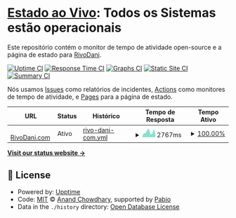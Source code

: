 # [Estado ao Vivo](https://status.rivodani.com): <!--live status--> **Todos os Sistemas estão operacionais**

Este repositório contém o monitor de tempo de atividade open-source e a página de estado para [RivoDani](https://www.youtube.com/channel/UCYplAMEiKZdDeomo-eFx7KA).

[![Uptime CI](https://github.com/RivoDani/rivodanicom-upptime/workflows/Uptime%20CI/badge.svg)](https://github.com/RivoDani/rivodanicom-upptime/actions?query=workflow%3A%22Uptime+CI%22)
[![Response Time CI](https://github.com/RivoDani/rivodanicom-upptime/workflows/Response%20Time%20CI/badge.svg)](https://github.com/RivoDani/rivodanicom-upptime/actions?query=workflow%3A%22Response+Time+CI%22)
[![Graphs CI](https://github.com/RivoDani/rivodanicom-upptime/workflows/Graphs%20CI/badge.svg)](https://github.com/RivoDani/rivodanicom-upptime/actions?query=workflow%3A%22Graphs+CI%22)
[![Static Site CI](https://github.com/RivoDani/rivodanicom-upptime/workflows/Static%20Site%20CI/badge.svg)](https://github.com/RivoDani/rivodanicom-upptime/actions?query=workflow%3A%22Static+Site+CI%22)
[![Summary CI](https://github.com/RivoDani/rivodanicom-upptime/workflows/Summary%20CI/badge.svg)](https://github.com/RivoDani/rivodanicom-upptime/actions?query=workflow%3A%22Summary+CI%22)

Nós usamos [Issues](https://github.com/RivoDani/rivodanicom-upptime/issues) como relatórios de incidentes, [Actions](https://github.com/RivoDani/rivodanicom-upptime/actions) como monitores de tempo de atividade, e [Pages](https://status.rivodani.com) para a página de estado.

<!--start: status pages-->
<!-- This summary is generated by Upptime (https://github.com/upptime/upptime) -->
<!-- Do not edit this manually, your changes will be overwritten -->
<!-- prettier-ignore -->
| URL | Status | Histórico | Tempo de Resposta | Tempo Ativo |
| --- | ------ | ------- | ------------- | ------ |
| <img alt="" src="https://icons.duckduckgo.com/ip3/rivodani.com.ico" height="13"> [RivoDani.com](https://rivodani.com) | Ativo | [rivo-dani-com.yml](https://github.com/RivoDani/rivodanicom-upptime/commits/HEAD/history/rivo-dani-com.yml) | <details><summary><img alt="Gráfico de Tempo de Resposta" src="./graphs/rivo-dani-com/response-time-week.png" height="20"> 2767ms</summary><br><a href="https://status.rivodani.com/history/rivo-dani-com"><img alt="Tempo de Resposta 2129" src="https://img.shields.io/endpoint?url=https%3A%2F%2Fraw.githubusercontent.com%2FRivoDani%2Frivodanicom-upptime%2FHEAD%2Fapi%2Frivo-dani-com%2Fresponse-time.json"></a><br><a href="https://status.rivodani.com/history/rivo-dani-com"><img alt="Tempo de Resposta de 24 horas 1543" src="https://img.shields.io/endpoint?url=https%3A%2F%2Fraw.githubusercontent.com%2FRivoDani%2Frivodanicom-upptime%2FHEAD%2Fapi%2Frivo-dani-com%2Fresponse-time-day.json"></a><br><a href="https://status.rivodani.com/history/rivo-dani-com"><img alt="Tempo de Resposta de 7 dias 2767" src="https://img.shields.io/endpoint?url=https%3A%2F%2Fraw.githubusercontent.com%2FRivoDani%2Frivodanicom-upptime%2FHEAD%2Fapi%2Frivo-dani-com%2Fresponse-time-week.json"></a><br><a href="https://status.rivodani.com/history/rivo-dani-com"><img alt="Tempo de Resposta de 30 dias 2453" src="https://img.shields.io/endpoint?url=https%3A%2F%2Fraw.githubusercontent.com%2FRivoDani%2Frivodanicom-upptime%2FHEAD%2Fapi%2Frivo-dani-com%2Fresponse-time-month.json"></a><br><a href="https://status.rivodani.com/history/rivo-dani-com"><img alt="Tempo de Resposta de 1 ano 2129" src="https://img.shields.io/endpoint?url=https%3A%2F%2Fraw.githubusercontent.com%2FRivoDani%2Frivodanicom-upptime%2FHEAD%2Fapi%2Frivo-dani-com%2Fresponse-time-year.json"></a></details> | <details><summary><a href="https://status.rivodani.com/history/rivo-dani-com">100.00%</a></summary><a href="https://status.rivodani.com/history/rivo-dani-com"><img alt="Tempo Ativo 98.66%" src="https://img.shields.io/endpoint?url=https%3A%2F%2Fraw.githubusercontent.com%2FRivoDani%2Frivodanicom-upptime%2FHEAD%2Fapi%2Frivo-dani-com%2Fuptime.json"></a><br><a href="https://status.rivodani.com/history/rivo-dani-com"><img alt="Tempo Ativo de 24 horas 100.00%" src="https://img.shields.io/endpoint?url=https%3A%2F%2Fraw.githubusercontent.com%2FRivoDani%2Frivodanicom-upptime%2FHEAD%2Fapi%2Frivo-dani-com%2Fuptime-day.json"></a><br><a href="https://status.rivodani.com/history/rivo-dani-com"><img alt="Tempo Ativo de 7 dias 100.00%" src="https://img.shields.io/endpoint?url=https%3A%2F%2Fraw.githubusercontent.com%2FRivoDani%2Frivodanicom-upptime%2FHEAD%2Fapi%2Frivo-dani-com%2Fuptime-week.json"></a><br><a href="https://status.rivodani.com/history/rivo-dani-com"><img alt="Tempo Ativo de 30 dias 100.00%" src="https://img.shields.io/endpoint?url=https%3A%2F%2Fraw.githubusercontent.com%2FRivoDani%2Frivodanicom-upptime%2FHEAD%2Fapi%2Frivo-dani-com%2Fuptime-month.json"></a><br><a href="https://status.rivodani.com/history/rivo-dani-com"><img alt="Tempo Ativo de 1 ano 98.66%" src="https://img.shields.io/endpoint?url=https%3A%2F%2Fraw.githubusercontent.com%2FRivoDani%2Frivodanicom-upptime%2FHEAD%2Fapi%2Frivo-dani-com%2Fuptime-year.json"></a></details>

<!--end: status pages-->

[**Visit our status website →**](https://status.rivodani.com)

## 📄 License

- Powered by: [Upptime](https://github.com/upptime/upptime)
- Code: [MIT](./LICENSE) © [Anand Chowdhary](https://anandchowdhary.com), supported by [Pabio](https://pabio.com)
- Data in the `./history` directory: [Open Database License](https://opendatacommons.org/licenses/odbl/1-0/)
